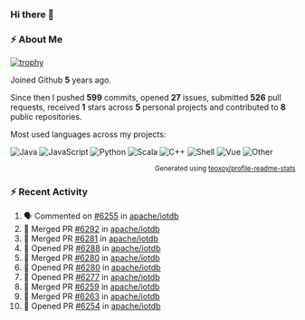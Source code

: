 ### Hi there 👋

### :zap: About Me

[![trophy](https://github-profile-trophy.vercel.app/?username=HTHou&theme=onedark)](https://github.com/ryo-ma/github-profile-trophy)
   
Joined Github **5** years ago.

Since then I pushed **599** commits, opened **27** issues, submitted **526** pull requests, received **1** stars across **5** personal projects and contributed to **8** public repositories.

Most used languages across my projects:

![Java](https://img.shields.io/static/v1?style=flat-square&label=%E2%A0%80&color=555&labelColor=%23b07219&message=Java%EF%B8%B194.4%25)
![JavaScript](https://img.shields.io/static/v1?style=flat-square&label=%E2%A0%80&color=555&labelColor=%23f1e05a&message=JavaScript%EF%B8%B11.4%25)
![Python](https://img.shields.io/static/v1?style=flat-square&label=%E2%A0%80&color=555&labelColor=%233572A5&message=Python%EF%B8%B10.7%25)
![Scala](https://img.shields.io/static/v1?style=flat-square&label=%E2%A0%80&color=555&labelColor=%23c22d40&message=Scala%EF%B8%B10.6%25)
![C++](https://img.shields.io/static/v1?style=flat-square&label=%E2%A0%80&color=555&labelColor=%23f34b7d&message=C%2B%2B%EF%B8%B10.6%25)
![Shell](https://img.shields.io/static/v1?style=flat-square&label=%E2%A0%80&color=555&labelColor=%2389e051&message=Shell%EF%B8%B10.4%25)
![Vue](https://img.shields.io/static/v1?style=flat-square&label=%E2%A0%80&color=555&labelColor=%2341b883&message=Vue%EF%B8%B10.3%25)
![Other](https://img.shields.io/static/v1?style=flat-square&label=%E2%A0%80&color=555&labelColor=%23ededed&message=Other%EF%B8%B11.2%25)

<p align="right"><sub>Generated using <a href="https://github.com/marketplace/actions/profile-readme-stats">teoxoy/profile-readme-stats</a></sub></p>


<!--![](https://github.com/HTHou/HTHou/blob/output/github-contribution-grid-snake.svg)-->

<!--![Haonan Hou's github stats](https://github-readme-stats.vercel.app/api?username=HTHou&count_private=true&show_icons=true&theme=onedark)-->

<!--![Haonan Hou's wakatime stats](https://github-readme-stats.vercel.app/api/wakatime?username=HTHou&layout=compact&theme=onedark)-->

<!--![Top Langs](https://github-readme-stats.vercel.app/api/top-langs/?username=HTHou&theme=onedark&layout=compact)-->

### :zap: Recent Activity
<!--START_SECTION:activity-->
1. 🗣 Commented on [#6255](https://github.com/apache/iotdb/issues/6255) in [apache/iotdb](https://github.com/apache/iotdb)
2. 🎉 Merged PR [#6292](https://github.com/apache/iotdb/pull/6292) in [apache/iotdb](https://github.com/apache/iotdb)
3. 🎉 Merged PR [#6281](https://github.com/apache/iotdb/pull/6281) in [apache/iotdb](https://github.com/apache/iotdb)
4. 💪 Opened PR [#6288](https://github.com/apache/iotdb/pull/6288) in [apache/iotdb](https://github.com/apache/iotdb)
5. 🎉 Merged PR [#6280](https://github.com/apache/iotdb/pull/6280) in [apache/iotdb](https://github.com/apache/iotdb)
6. 💪 Opened PR [#6280](https://github.com/apache/iotdb/pull/6280) in [apache/iotdb](https://github.com/apache/iotdb)
7. 💪 Opened PR [#6277](https://github.com/apache/iotdb/pull/6277) in [apache/iotdb](https://github.com/apache/iotdb)
8. 🎉 Merged PR [#6259](https://github.com/apache/iotdb/pull/6259) in [apache/iotdb](https://github.com/apache/iotdb)
9. 🎉 Merged PR [#6263](https://github.com/apache/iotdb/pull/6263) in [apache/iotdb](https://github.com/apache/iotdb)
10. 💪 Opened PR [#6254](https://github.com/apache/iotdb/pull/6254) in [apache/iotdb](https://github.com/apache/iotdb)
<!--END_SECTION:activity-->

<!--
**HTHou/HTHou** is a ✨ _special_ ✨ repository because its `README.md` (this file) appears on your GitHub profile.

Here are some ideas to get you started:

- 🔭 I’m currently working on ...
- 🌱 I’m currently learning ...
- 👯 I’m looking to collaborate on ...
- 🤔 I’m looking for help with ...
- 💬 Ask me about ...
- 📫 How to reach me: ...
- 😄 Pronouns: ...
- ⚡ Fun fact: ...
-->
